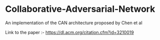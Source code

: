 # Collaborative-Adversarial-Network
An implementation of the CAN architecture proposed by Chen et al

Link to the paper :- https://dl.acm.org/citation.cfm?id=3210019
